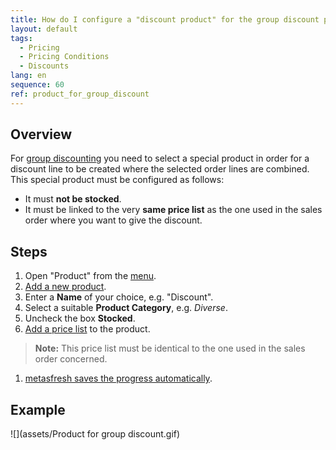```yaml
---
title: How do I configure a "discount product" for the group discount process?
layout: default
tags:
  - Pricing
  - Pricing Conditions
  - Discounts
lang: en
sequence: 60
ref: product_for_group_discount
---
```


## Overview
For [group discounting](Order_line_group_discount) you need to select a special product in order for a discount line to be created where the selected order lines are combined. This special product must be configured as follows:
- It must **not be stocked**.
- It must be linked to the very **same price list** as the one used in the sales order where you want to give the discount.

## Steps
1. Open "Product" from the [menu](Menu).
1. [Add a new product](New_Record_Window).
1. Enter a **Name**  of your choice, e.g. "Discount".
1. Select a suitable **Product Category**, e.g. *Diverse*.
1. Uncheck the box **Stocked**.
1. [Add a price list](ProductPrice) to the product.
 >**Note:** This price list must be identical to the one used in the sales order concerned.

1. [metasfresh saves the progress automatically](Saveindicator).

## Example
![](assets/Product for group discount.gif)
